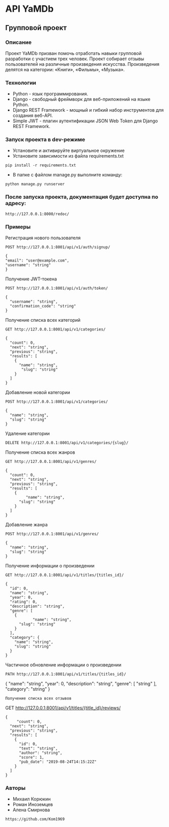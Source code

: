 # API YaMDb
## Групповой проект
### Описание
Проект YaMDb призван помочь отработать навыки групповой разработки с участием трех человек. Проект собирает отзывы пользователей на различные произведения искусства. Произведения делятся на категории: «Книги», «Фильмы», «Музыка».
### Технологии
- Python - язык программирования.
- Django - свободный фреймворк для веб-приложений на языке Python.
- Django REST Framework - мощный и гибкий набор инструментов для создания веб-API.
- Simple JWT - плагин аутентификации JSON Web Token для Django REST Framework.
### Запуск проекта в dev-режиме
- Установите и активируйте виртуальное окружение
- Установите зависимости из файла requirements.txt
```
pip install -r requirements.txt
``` 
- В папке с файлом manage.py выполните команду:
```
python manage.py runserver
```
### После запуска проекта, документация будет доступна по адресу:
```
http://127.0.0.1:8000/redoc/
```
### Примеры
Регистрация нового пользователя
```
POST http://127.0.0.1:8001/api/v1/auth/signup/
```
```
{
"email": "user@example.com",
"username": "string"
}
```
Получение JWT-токена
```
POST http://127.0.0.1:8001/api/v1/auth/token/
```
```
{
  "username": "string",
  "confirmation_code": "string"
}
```
Получение списка всех категорий
```
GET http://127.0.0.1:8001/api/v1/categories/
```
```
{
  "count": 0,
  "next": "string",
  "previous": "string",
  "results": [
    {
      "name": "string",
       "slug": "string"
    }
  ]
}
```
Добавление новой категории
```
POST http://127.0.0.1:8001/api/v1/categories/
```
```
{
  "name": "string",
  "slug": "string"
}
```
Удаление категории
```
DELETE http://127.0.0.1:8001/api/v1/categories/{slug}/
```
Получение списка всех жанров
```
GET http://127.0.0.1:8001/api/v1/genres/
```
```
{
  "count": 0,
  "next": "string",
  "previous": "string",
  "results": [
    {
         "name": "string",
      "slug": "string"
    }
  ]
}
```
Добавление жанра
```
POST http://127.0.0.1:8001/api/v1/genres/
```
```
{
  "name": "string",
  "slug": "string"
}
```
Получение информации о произведении
```
GET http://127.0.0.1:8001/api/v1/titles/{titles_id}/
```
```
{
  "id": 0,
  "name": "string",
  "year": 0,
  "rating": 0,
  "description": "string",
  "genre": [
    {
            "name": "string",
      "slug": "string"
    }
  ],
  "category": {
    "name": "string",
    "slug": "string"
  }
}
```
Частичное обновление информации о произведении
```
PATH http://127.0.0.1:8001/api/v1/titles/{titles_id}/
```
{
  "name": "string",
  "year": 0,
  "description": "string",
  "genre": [
    "string"
  ],
  "category": "string"
}
```
Получение списка всех отзывов
```
GET http://127.0.0.1:8001/api/v1/titles/{title_id}/reviews/
```
{
     "count": 0,
  "next": "string",
  "previous": "string",
  "results": [
    {
      "id": 0,
      "text": "string",
      "author": "string",
      "score": 1,
      "pub_date": "2019-08-24T14:15:22Z"
    }
  ]
}
```
### Авторы
- Михаил Корюкин
- Роман Иноземцев
- Алена Смирнова
```
https://github.com/Kom1969
```
